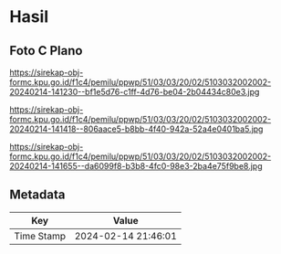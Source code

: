 # Hasil

## Foto C Plano

https://sirekap-obj-formc.kpu.go.id/f1c4/pemilu/ppwp/51/03/03/20/02/5103032002002-20240214-141230--bf1e5d76-c1ff-4d76-be04-2b04434c80e3.jpg

https://sirekap-obj-formc.kpu.go.id/f1c4/pemilu/ppwp/51/03/03/20/02/5103032002002-20240214-141418--806aace5-b8bb-4f40-942a-52a4e0401ba5.jpg

https://sirekap-obj-formc.kpu.go.id/f1c4/pemilu/ppwp/51/03/03/20/02/5103032002002-20240214-141655--da6099f8-b3b8-4fc0-98e3-2ba4e75f9be8.jpg


## Metadata

| Key        | Value               |
| ---------- | ------------------- |
| Time Stamp | 2024-02-14 21:46:01 |



